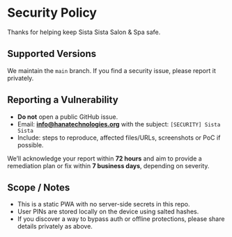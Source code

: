 # Security Policy

Thanks for helping keep Sista Sista Salon & Spa safe.

## Supported Versions
We maintain the `main` branch. If you find a security issue, please report it privately.

## Reporting a Vulnerability
- **Do not** open a public GitHub issue.
- Email: **info@hanatechnologies.org** with the subject: `[SECURITY] Sista Sista`
- Include: steps to reproduce, affected files/URLs, screenshots or PoC if possible.

We’ll acknowledge your report within **72 hours** and aim to provide a remediation plan or fix within **7 business days**, depending on severity.

## Scope / Notes
- This is a static PWA with no server-side secrets in this repo.
- User PINs are stored locally on the device using salted hashes.
- If you discover a way to bypass auth or offline protections, please share details privately as above.
